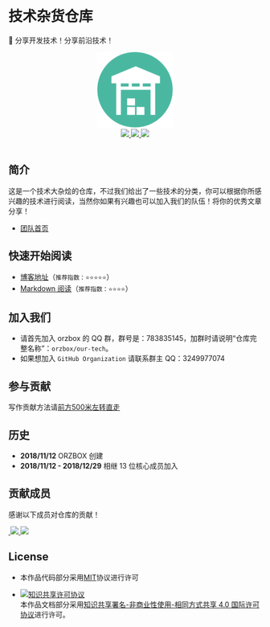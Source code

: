 # 技术杂货仓库
:tiger: 分享开发技术！分享前沿技术！



<div align="center"> 
    <img src="./favicon.png" width="150px"/>
	<br/>
     <a href="https://github.com/orzbox/our-tech/blob/master/LICENSE">
         <img src="https://img.shields.io/github/license/mashape/apistatus.svg?style=flat-square">
    </a>
     <a href="https://orzbox.github.io/our-tech/">
         <img src="https://img.shields.io/badge/Blog-@our_tech-green.svg?style=flat-square">
    </a>
     <a href="https://orzbox.github.io/our-tech/">
         <img src="https://img.shields.io/github/stars/orzbox/our-tech.svg?style=flat-square">
    </a>
</div>
<br/>

## 简介

这是一个技术大杂烩的仓库，不过我们给出了一些技术的分类，你可以根据你所感兴趣的技术进行阅读，当然你如果有兴趣也可以加入我们的队伍！将你的优秀文章分享！

* [团队首页](https://orzbox.github.io)

## 快速开始阅读

* [博客地址](https://orzbox.github.io/our-tech/)（`推荐指数：⭐️⭐️⭐️⭐️⭐️`）
* [Markdown 阅读](docs/README.md)（`推荐指数：⭐️⭐️⭐️⭐️`）



## 加入我们

- 请首先加入 orzbox 的 QQ 群，群号是：783835145，加群时请说明“仓库完整名称”：`orzbox/our-tech`。
- 如果想加入 `GitHub Organization` 请联系群主 QQ：3249977074

## 参与贡献

写作贡献方法请[前方500米左转直走](https://github.com/orzbox/our-tech/wiki/%E8%B4%A1%E7%8C%AE%E6%96%B9%E6%B3%95)

## 历史

* **2018/11/12** ORZBOX 创建
* **2018/11/12 - 2018/12/29** 相继 13 位核心成员加入

## 贡献成员

感谢以下成员对仓库的贡献！


<a href="https://github.com/C0der1iu">
​    <img src="https://avatars2.githubusercontent.com/u/23181922?s=460&v=4" width="50px">
</a> 
<a href="https://github.com/DearSummer">
​    <img src="https://avatars2.githubusercontent.com/u/26338665?s=460&v=4" width="50px">
</a> 

## License

- 本作品代码部分采用[MIT](LICENSE)协议进行许可

- <a rel="license" href="http://creativecommons.org/licenses/by-nc-sa/4.0/"><img alt="知识共享许可协议" style="border-width:0" src="https://i.creativecommons.org/l/by-nc-sa/4.0/88x31.png" /></a><br />本作品文档部分采用<a rel="license" href="http://creativecommons.org/licenses/by-nc-sa/4.0/">知识共享署名-非商业性使用-相同方式共享 4.0 国际许可协议</a>进行许可。
